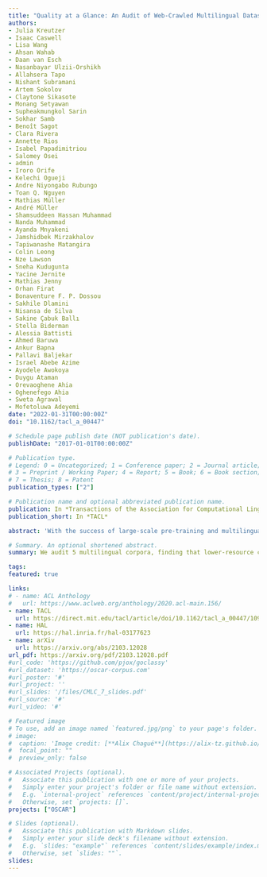 ```yaml
---
title: "Quality at a Glance: An Audit of Web-Crawled Multilingual Datasets"
authors:
- Julia Kreutzer
- Isaac Caswell
- Lisa Wang
- Ahsan Wahab
- Daan van Esch
- Nasanbayar Ulzii-Orshikh
- Allahsera Tapo
- Nishant Subramani
- Artem Sokolov
- Claytone Sikasote
- Monang Setyawan
- Supheakmungkol Sarin
- Sokhar Samb
- Benoît Sagot
- Clara Rivera
- Annette Rios
- Isabel Papadimitriou
- Salomey Osei
- admin
- Iroro Orife
- Kelechi Ogueji
- Andre Niyongabo Rubungo
- Toan Q. Nguyen
- Mathias Müller
- André Müller
- Shamsuddeen Hassan Muhammad
- Nanda Muhammad
- Ayanda Mnyakeni
- Jamshidbek Mirzakhalov
- Tapiwanashe Matangira
- Colin Leong
- Nze Lawson
- Sneha Kudugunta
- Yacine Jernite
- Mathias Jenny
- Orhan Firat
- Bonaventure F. P. Dossou
- Sakhile Dlamini
- Nisansa de Silva
- Sakine Çabuk Ballı
- Stella Biderman
- Alessia Battisti
- Ahmed Baruwa
- Ankur Bapna
- Pallavi Baljekar
- Israel Abebe Azime
- Ayodele Awokoya
- Duygu Ataman
- Orevaoghene Ahia
- Oghenefego Ahia
- Sweta Agrawal
- Mofetoluwa Adeyemi
date: "2022-01-31T00:00:00Z"
doi: "10.1162/tacl_a_00447"

# Schedule page publish date (NOT publication's date).
publishDate: "2017-01-01T00:00:00Z"

# Publication type.
# Legend: 0 = Uncategorized; 1 = Conference paper; 2 = Journal article;
# 3 = Preprint / Working Paper; 4 = Report; 5 = Book; 6 = Book section;
# 7 = Thesis; 8 = Patent
publication_types: ["2"]

# Publication name and optional abbreviated publication name.
publication: In *Transactions of the Association for Computational Linguistics*
publication_short: In *TACL*

abstract: 'With the success of large-scale pre-training and multilingual modeling in Natural Language Processing (NLP), recent years have seen a proliferation of large, Web-mined text datasets covering hundreds of languages. We manually audit the quality of 205 language-specific corpora released with five major public datasets (CCAligned, ParaCrawl, WikiMatrix, OSCAR, mC4). Lower-resource corpora have systematic issues: At least 15 corpora have no usable text, and a significant fraction contains less than 50% sentences of acceptable quality. In addition, many are mislabeled or use nonstandard/ambiguous language codes. We demonstrate that these issues are easy to detect even for non-proficient speakers, and supplement the human audit with automatic analyses. Finally, we recommend techniques to evaluate and improve multilingual corpora and discuss potential risks that come with low-quality data releases.'

# Summary. An optional shortened abstract.
summary: We audit 5 multilingual corpora, finding that lower-resource corpora have systematic issues.

tags:
featured: true

links:
# - name: ACL Anthology
#   url: https://www.aclweb.org/anthology/2020.acl-main.156/
- name: TACL
  url: https://direct.mit.edu/tacl/article/doi/10.1162/tacl_a_00447/109285/Quality-at-a-Glance-An-Audit-of-Web-Crawled
- name: HAL
  url: https://hal.inria.fr/hal-03177623
- name: arXiv
  url: https://arxiv.org/abs/2103.12028
url_pdf: https://arxiv.org/pdf/2103.12028.pdf
#url_code: 'https://github.com/pjox/goclassy'
#url_dataset: 'https://oscar-corpus.com'
#url_poster: '#'
#url_project: ''
#url_slides: '/files/CMLC_7_slides.pdf'
#url_source: '#'
#url_video: '#'

# Featured image
# To use, add an image named `featured.jpg/png` to your page's folder. 
# image:
#  caption: 'Image credit: [**Alix Chagué**](https://alix-tz.github.io/en/index.html)'
#  focal_point: ""
#  preview_only: false

# Associated Projects (optional).
#   Associate this publication with one or more of your projects.
#   Simply enter your project's folder or file name without extension.
#   E.g. `internal-project` references `content/project/internal-project/index.md`.
#   Otherwise, set `projects: []`.
projects: ["OSCAR"]

# Slides (optional).
#   Associate this publication with Markdown slides.
#   Simply enter your slide deck's filename without extension.
#   E.g. `slides: "example"` references `content/slides/example/index.md`.
#   Otherwise, set `slides: ""`.
slides:
---
```

